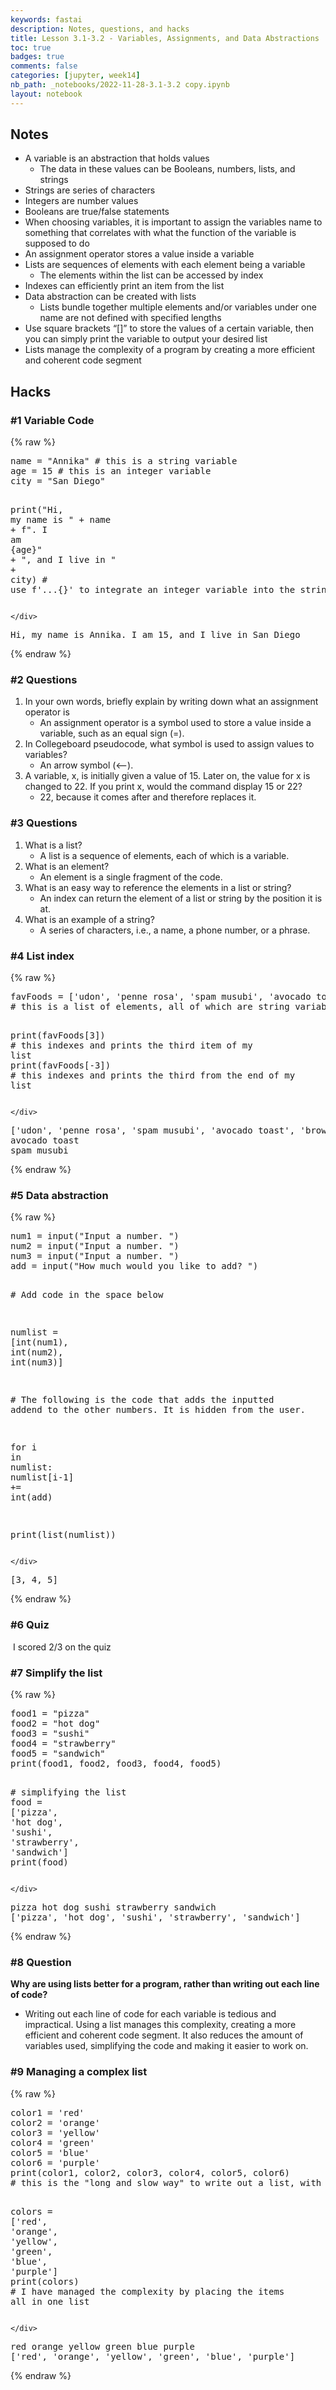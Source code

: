 ```yaml
---
keywords: fastai
description: Notes, questions, and hacks
title: Lesson 3.1-3.2 - Variables, Assignments, and Data Abstractions
toc: true 
badges: true
comments: false
categories: [jupyter, week14]
nb_path: _notebooks/2022-11-28-3.1-3.2 copy.ipynb
layout: notebook
---
```


<!--
#################################################
### THIS FILE WAS AUTOGENERATED! DO NOT EDIT! ###
#################################################
# file to edit: _notebooks/2022-11-28-3.1-3.2 copy.ipynb
-->

<div class="container" id="notebook-container">
        
<div class="cell border-box-sizing text_cell rendered"><div class="inner_cell">
<div class="text_cell_render border-box-sizing rendered_html">
<h2 id="Notes">Notes<a class="anchor-link" href="#Notes"> </a></h2><ul>
<li>A variable is an abstraction that holds values <ul>
<li>The data in these values can be Booleans, numbers, lists, and strings</li>
</ul>
</li>
<li>Strings are series of characters</li>
<li>Integers are number values</li>
<li>Booleans are true/false statements</li>
<li>When choosing variables, it is important to assign the variables name to something that correlates with what the function of the variable is supposed to do</li>
<li>An assignment operator stores a value inside a variable</li>
<li>Lists are sequences of elements with each element being a variable<ul>
<li>The elements within the list can be accessed by index</li>
</ul>
</li>
<li>Indexes can efficiently print an item from the list</li>
<li>Data abstraction can be created with lists<ul>
<li>Lists bundle together multiple elements and/or variables under one name are not defined with specified lengths</li>
</ul>
</li>
<li>Use square brackets “[]” to store the values of a certain variable, then you can simply print the variable to output your desired list</li>
<li>Lists manage the complexity of a program by creating a more efficient and coherent code segment</li>
</ul>

</div>
</div>
</div>
<div class="cell border-box-sizing text_cell rendered"><div class="inner_cell">
<div class="text_cell_render border-box-sizing rendered_html">
<h2 id="Hacks">Hacks<a class="anchor-link" href="#Hacks"> </a></h2><h3 id="#1-Variable-Code">#1 Variable Code<a class="anchor-link" href="##1-Variable-Code"> </a></h3>
</div>
</div>
</div>
    {% raw %}
    
<div class="cell border-box-sizing code_cell rendered">
<div class="input">

<div class="inner_cell">
    <div class="input_area">
<div class=" highlight hl-ipython3"><pre><span></span><span class="n">name</span> <span class="o">=</span> <span class="s2">&quot;Annika&quot;</span> <span class="c1"># this is a string variable</span>
<span class="n">age</span> <span class="o">=</span> <span class="mi">15</span> <span class="c1"># this is an integer variable</span>
<span class="n">city</span> <span class="o">=</span> <span class="s2">&quot;San Diego&quot;</span>

<span class="nb">print</span><span class="p">(</span><span class="s2">&quot;Hi, my name is &quot;</span> <span class="o">+</span> <span class="n">name</span> <span class="o">+</span> <span class="sa">f</span><span class="s2">&quot;. I am </span><span class="si">{</span><span class="n">age</span><span class="si">}</span><span class="s2">&quot;</span> <span class="o">+</span> <span class="s2">&quot;, and I live in &quot;</span> <span class="o">+</span> <span class="n">city</span><span class="p">)</span> 
<span class="c1"># use f&#39;...{}&#39; to integrate an integer variable into the string</span>
</pre></div>

    </div>
</div>
</div>

<div class="output_wrapper">
<div class="output">

<div class="output_area">

<div class="output_subarea output_stream output_stdout output_text">
<pre>Hi, my name is Annika. I am 15, and I live in San Diego
</pre>
</div>
</div>

</div>
</div>

</div>
    {% endraw %}

<div class="cell border-box-sizing text_cell rendered"><div class="inner_cell">
<div class="text_cell_render border-box-sizing rendered_html">
<h3 id="#2-Questions">#2 Questions<a class="anchor-link" href="##2-Questions"> </a></h3><ol>
<li>In your own words, briefly explain by writing down what an assignment operator is<ul>
<li>An assignment operator is a symbol used to store a value inside a variable, such as an equal sign (=).</li>
</ul>
</li>
<li>In Collegeboard pseudocode, what symbol is used to assign values to variables?<ul>
<li>An arrow symbol (&lt;--). </li>
</ul>
</li>
<li>A variable, x, is initially given a value of 15. Later on, the value for x is changed to 22. If you print x, would the command display 15 or 22?<ul>
<li>22, because it comes after and therefore replaces it.</li>
</ul>
</li>
</ol>

</div>
</div>
</div>
<div class="cell border-box-sizing text_cell rendered"><div class="inner_cell">
<div class="text_cell_render border-box-sizing rendered_html">
<h3 id="#3-Questions">#3 Questions<a class="anchor-link" href="##3-Questions"> </a></h3><ol>
<li>What is a list?<ul>
<li>A list is a sequence of elements, each of which is a variable.</li>
</ul>
</li>
<li>What is an element?<ul>
<li>An element is a single fragment of the code.</li>
</ul>
</li>
<li>What is an easy way to reference the elements in a list or string?<ul>
<li>An index can return the element of a list or string by the position it is at.</li>
</ul>
</li>
<li>What is an example of a string?<ul>
<li>A series of characters, i.e., a name, a phone number, or a phrase. </li>
</ul>
</li>
</ol>
<h3 id="#4-List-index">#4 List index<a class="anchor-link" href="##4-List-index"> </a></h3>
</div>
</div>
</div>
    {% raw %}
    
<div class="cell border-box-sizing code_cell rendered">
<div class="input">

<div class="inner_cell">
    <div class="input_area">
<div class=" highlight hl-ipython3"><pre><span></span><span class="n">favFoods</span> <span class="o">=</span> <span class="p">[</span><span class="s1">&#39;udon&#39;</span><span class="p">,</span> <span class="s1">&#39;penne rosa&#39;</span><span class="p">,</span> <span class="s1">&#39;spam musubi&#39;</span><span class="p">,</span> <span class="s1">&#39;avocado toast&#39;</span><span class="p">,</span> <span class="s1">&#39;brownies&#39;</span><span class="p">]</span> 
<span class="c1"># this is a list of elements, all of which are string variables</span>

<span class="nb">print</span><span class="p">(</span><span class="n">favFoods</span><span class="p">[</span><span class="mi">3</span><span class="p">])</span> <span class="c1"># this indexes and prints the third item of my list</span>
<span class="nb">print</span><span class="p">(</span><span class="n">favFoods</span><span class="p">[</span><span class="o">-</span><span class="mi">3</span><span class="p">])</span> <span class="c1"># this indexes and prints the third from the end of my list </span>
</pre></div>

    </div>
</div>
</div>

<div class="output_wrapper">
<div class="output">

<div class="output_area">

<div class="output_subarea output_stream output_stdout output_text">
<pre>[&#39;udon&#39;, &#39;penne rosa&#39;, &#39;spam musubi&#39;, &#39;avocado toast&#39;, &#39;brownies&#39;]
avocado toast
spam musubi
</pre>
</div>
</div>

</div>
</div>

</div>
    {% endraw %}

<div class="cell border-box-sizing text_cell rendered"><div class="inner_cell">
<div class="text_cell_render border-box-sizing rendered_html">
<h3 id="#5-Data-abstraction">#5 Data abstraction<a class="anchor-link" href="##5-Data-abstraction"> </a></h3>
</div>
</div>
</div>
    {% raw %}
    
<div class="cell border-box-sizing code_cell rendered">
<div class="input">

<div class="inner_cell">
    <div class="input_area">
<div class=" highlight hl-ipython3"><pre><span></span><span class="n">num1</span> <span class="o">=</span> <span class="nb">input</span><span class="p">(</span><span class="s2">&quot;Input a number. &quot;</span><span class="p">)</span>
<span class="n">num2</span> <span class="o">=</span> <span class="nb">input</span><span class="p">(</span><span class="s2">&quot;Input a number. &quot;</span><span class="p">)</span>
<span class="n">num3</span> <span class="o">=</span> <span class="nb">input</span><span class="p">(</span><span class="s2">&quot;Input a number. &quot;</span><span class="p">)</span>
<span class="n">add</span> <span class="o">=</span> <span class="nb">input</span><span class="p">(</span><span class="s2">&quot;How much would you like to add? &quot;</span><span class="p">)</span>

<span class="c1"># Add code in the space below</span>

<span class="n">numlist</span> <span class="o">=</span> <span class="p">[</span><span class="nb">int</span><span class="p">(</span><span class="n">num1</span><span class="p">),</span> <span class="nb">int</span><span class="p">(</span><span class="n">num2</span><span class="p">),</span> <span class="nb">int</span><span class="p">(</span><span class="n">num3</span><span class="p">)]</span>

<span class="c1"># The following is the code that adds the inputted addend to the other numbers. It is hidden from the user.</span>

<span class="k">for</span> <span class="n">i</span> <span class="ow">in</span> <span class="n">numlist</span><span class="p">:</span>
    <span class="n">numlist</span><span class="p">[</span><span class="n">i</span><span class="o">-</span><span class="mi">1</span><span class="p">]</span> <span class="o">+=</span> <span class="nb">int</span><span class="p">(</span><span class="n">add</span><span class="p">)</span>

<span class="nb">print</span><span class="p">(</span><span class="nb">list</span><span class="p">(</span><span class="n">numlist</span><span class="p">))</span>
</pre></div>

    </div>
</div>
</div>

<div class="output_wrapper">
<div class="output">

<div class="output_area">

<div class="output_subarea output_stream output_stdout output_text">
<pre>[3, 4, 5]
</pre>
</div>
</div>

</div>
</div>

</div>
    {% endraw %}

<div class="cell border-box-sizing text_cell rendered"><div class="inner_cell">
<div class="text_cell_render border-box-sizing rendered_html">
<h3 id="#6-Quiz">#6 Quiz<a class="anchor-link" href="##6-Quiz"> </a></h3><p><img src="https://mail.google.com/mail/u/0?ui=2&amp;ik=307c2bfad8&amp;attid=0.1&amp;permmsgid=msg-a:r4582493374494622745&amp;th=184c27275a351a09&amp;view=fimg&amp;fur=ip&amp;sz=s0-l75-ft&amp;attbid=ANGjdJ9N9qZ4_-1F_GgWrShyojfK25q38cTzSRS1LajPdIuJMXD-hSRA5D3tu1zGCtb0FzC2HLmP1hBwZydbm7LKdn3xARKXS7TtD0Kcq9_s5WY7TDxptADtstCf8uk&amp;disp=emb&amp;realattid=ii_lb1xz6480" alt="">
I scored 2/3 on the quiz</p>
<h3 id="#7-Simplify-the-list">#7 Simplify the list<a class="anchor-link" href="##7-Simplify-the-list"> </a></h3>
</div>
</div>
</div>
    {% raw %}
    
<div class="cell border-box-sizing code_cell rendered">
<div class="input">

<div class="inner_cell">
    <div class="input_area">
<div class=" highlight hl-ipython3"><pre><span></span><span class="n">food1</span> <span class="o">=</span> <span class="s2">&quot;pizza&quot;</span> 
<span class="n">food2</span> <span class="o">=</span> <span class="s2">&quot;hot dog&quot;</span> 
<span class="n">food3</span> <span class="o">=</span> <span class="s2">&quot;sushi&quot;</span>
<span class="n">food4</span> <span class="o">=</span> <span class="s2">&quot;strawberry&quot;</span>
<span class="n">food5</span> <span class="o">=</span> <span class="s2">&quot;sandwich&quot;</span>
<span class="nb">print</span><span class="p">(</span><span class="n">food1</span><span class="p">,</span> <span class="n">food2</span><span class="p">,</span> <span class="n">food3</span><span class="p">,</span> <span class="n">food4</span><span class="p">,</span> <span class="n">food5</span><span class="p">)</span>

<span class="c1"># simplifying the list</span>
<span class="n">food</span> <span class="o">=</span> <span class="p">[</span><span class="s1">&#39;pizza&#39;</span><span class="p">,</span> <span class="s1">&#39;hot dog&#39;</span><span class="p">,</span> <span class="s1">&#39;sushi&#39;</span><span class="p">,</span> <span class="s1">&#39;strawberry&#39;</span><span class="p">,</span> <span class="s1">&#39;sandwich&#39;</span><span class="p">]</span>
<span class="nb">print</span><span class="p">(</span><span class="n">food</span><span class="p">)</span>
</pre></div>

    </div>
</div>
</div>

<div class="output_wrapper">
<div class="output">

<div class="output_area">

<div class="output_subarea output_stream output_stdout output_text">
<pre>pizza hot dog sushi strawberry sandwich
[&#39;pizza&#39;, &#39;hot dog&#39;, &#39;sushi&#39;, &#39;strawberry&#39;, &#39;sandwich&#39;]
</pre>
</div>
</div>

</div>
</div>

</div>
    {% endraw %}

<div class="cell border-box-sizing text_cell rendered"><div class="inner_cell">
<div class="text_cell_render border-box-sizing rendered_html">
<h3 id="#8-Question">#8 Question<a class="anchor-link" href="##8-Question"> </a></h3><p><strong>Why are using lists better for a program, rather than writing out each line of code?</strong></p>
<ul>
<li>Writing out each line of code for each variable is tedious and impractical. Using a list manages this complexity, creating a more efficient and coherent code segment. It also reduces the amount of variables used, simplifying the code and making it easier to work on. </li>
</ul>
<h3 id="#9-Managing-a-complex-list">#9 Managing a complex list<a class="anchor-link" href="##9-Managing-a-complex-list"> </a></h3>
</div>
</div>
</div>
    {% raw %}
    
<div class="cell border-box-sizing code_cell rendered">
<div class="input">

<div class="inner_cell">
    <div class="input_area">
<div class=" highlight hl-ipython3"><pre><span></span><span class="n">color1</span> <span class="o">=</span> <span class="s1">&#39;red&#39;</span>
<span class="n">color2</span> <span class="o">=</span> <span class="s1">&#39;orange&#39;</span>
<span class="n">color3</span> <span class="o">=</span> <span class="s1">&#39;yellow&#39;</span>
<span class="n">color4</span> <span class="o">=</span> <span class="s1">&#39;green&#39;</span>
<span class="n">color5</span> <span class="o">=</span> <span class="s1">&#39;blue&#39;</span>
<span class="n">color6</span> <span class="o">=</span> <span class="s1">&#39;purple&#39;</span>
<span class="nb">print</span><span class="p">(</span><span class="n">color1</span><span class="p">,</span> <span class="n">color2</span><span class="p">,</span> <span class="n">color3</span><span class="p">,</span> <span class="n">color4</span><span class="p">,</span> <span class="n">color5</span><span class="p">,</span> <span class="n">color6</span><span class="p">)</span>
<span class="c1"># this is the &quot;long and slow way&quot; to write out a list, with separate variables for each item</span>

<span class="n">colors</span> <span class="o">=</span> <span class="p">[</span><span class="s1">&#39;red&#39;</span><span class="p">,</span> <span class="s1">&#39;orange&#39;</span><span class="p">,</span> <span class="s1">&#39;yellow&#39;</span><span class="p">,</span> <span class="s1">&#39;green&#39;</span><span class="p">,</span> <span class="s1">&#39;blue&#39;</span><span class="p">,</span> <span class="s1">&#39;purple&#39;</span><span class="p">]</span>
<span class="nb">print</span><span class="p">(</span><span class="n">colors</span><span class="p">)</span>
<span class="c1"># I have managed the complexity by placing the items all in one list</span>
</pre></div>

    </div>
</div>
</div>

<div class="output_wrapper">
<div class="output">

<div class="output_area">

<div class="output_subarea output_stream output_stdout output_text">
<pre>red orange yellow green blue purple
[&#39;red&#39;, &#39;orange&#39;, &#39;yellow&#39;, &#39;green&#39;, &#39;blue&#39;, &#39;purple&#39;]
</pre>
</div>
</div>

</div>
</div>

</div>
    {% endraw %}

</div>
 

